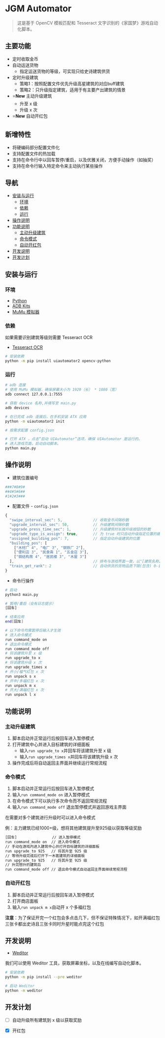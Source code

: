 # JGM Automator

> 这是基于 OpenCV 模板匹配和 Tesseract 文字识别的《家国梦》游戏自动化脚本。

## 主要功能

- 定时收取金币
- 自动运送货物
  - 指定运送货物的等级，可实现只给史诗建筑供货
- 定时升级建筑
  - 策略1：按照配置文件优先升级高星建筑的对应buff建筑
  - 策略2：只升级指定建筑，适用于有主要产出建筑的情景
- :star:**New** 主动升级建筑
  - 升至 x 级
  - 升级 x 次
- :star:**New** 自动开红包

## 新增特性
- 将硬编码部分配置文件化
- 支持配置文件的热加载
- 支持在命令行中以回车暂停/重启，以及优雅关闭，方便手动操作（如抽奖）
- 支持在命令行输入特定命令来主动执行某些操作

## 导航

- [安装与运行](#安装与运行)
  - [环境](#环境)
  - [依赖](#依赖)
  - [运行](#运行)
- [操作说明](#操作说明)
- [功能说明](#功能说明)
  - [主动升级建筑](#主动升级建筑)
  - [命令模式](#命令模式)
  - [自动开红包](#自动开红包)
- [开发说明](#开发说明)
- [开发计划](#开发计划)

## 安装与运行

### 环境

- [Python](https://www.python.org/downloads/)
- [ADB Kits](http://adbshell.com/downloads)
- [MuMu 模拟器](https://mumu.163.com/)

### 依赖

如果需要识别建筑等级则需要 Tesseract OCR
- [Tesseract OCR](https://github.com/tesseract-ocr/tesseract)

```bash
# 安装依赖
python -m pip install uiautomator2 opencv-python
```

### 运行

```bash
# adb 连接
# 使用 MuMu 模拟器，确保屏幕大小为 1920（长） * 1080（宽）
adb connect 127.0.0.1:7555

# 获取 device 名称,并填写至 main.py
adb devices

# 在已完成 adb 连接后，在手机安装 ATX 应用
python -m uiautomator2 init

# 按需求配置 config.json

# 打开 ATX ，点击“启动 UIAutomator”选项，确保 UIAutomator 是运行的。
# 进入游戏页面，启动自动脚本。
python main.py
```

## 操作说明

- 建筑位置编号
```bash
###7#8#9#
##4#5#6##
#1#2#3###
```

+ 配置文件 - `config.json`

```JavaScript
{
  "swipe_interval_sec": 5,              // 收取金币间隔秒数
  "upgrade_interval_sec": 50,           // 升级建筑间隔秒数
  "upgrade_press_time_sec": 1,          // 升级建筑时长按升级按钮的秒数
  "upgrade_type_is_assign": true,       // 为 true 时只自动升级指定位置的建筑
  "assigned_building_pos": 7,           // 指定自动升级建筑的位置
  "building_pos": [
    ["木材厂 4", "电厂 3", "钢铁厂 2"],
    ["便利店 3", "民食斋 1", "五金店 3"],
    ["钢结构房 4", "居民楼 3", "木屋 3"]
  ],                                    // 排布与游戏界面一致，以"[建筑名称] [建筑星级]"为模版
  "train_get_rank": 2                   // 自动供货的货物品质下限(包含) 0-普通/1-稀有/2-史诗
}
```

+ 命令行操作  

```bash
# 启动
python3 main.py

# 暂停/重启（会有日志提示） 
[回车]

# 结束应用
end[回车]

# 以下命令均需暂停后输入才生效
# 进入命令模式
run command_mode on
# 退出命令模式
run command_mode off
# 将该建筑升至 x 级
run upgrade_to x
# 将该建筑升级 x 次
run upgrade_times x
# 开小/福气红包 x 次
run unpack s x
# 开中/多福红包 x 次
run unpack m x
# 开大/满福红包 x 次
run unpack l x
```

## 功能说明

### 主动升级建筑

1. 脚本启动并正常运行后按回车进入暂停模式
1. 打开建筑中心并进入目标建筑的详细面板
   - 输入`run upgrade_to x`并回车将该建筑升至 x 级
   - 输入`run upgrade_times x`并回车将该建筑升级 x 次
1. 操作完成后将自动返回主界面并继续运行常规流程

### 命令模式

1. 脚本启动并正常运行后按回车进入暂停模式
1. 输入`run command_mode on` 进入暂停模式
1. 在命令模式下可以执行多次命令而不返回常规流程
1. 输入`run command_mode off` 退出暂停模式并返回游戏主界面

在需要对多个建筑进行升级时可以进入命令模式

例：主力建筑已经1000+级，想将其他建筑提升至925级以获取等级奖励

```bash
[回车]                // 进入暂停模式
run command_mode on  // 进入命令模式
// 手动在游戏内进入建筑中心并打开目标建筑的详细面板
run upgrade_to 925   // 将其升至 925 级 
// 等待升级完成后打开下一木匾建筑的详细面板
run upgrade_to 925   // 将其升至 925 级
// 升完想升的建筑后
run command_mode off // 退出命令模式自动返回主界面继续常规流程
```
### 自动开红包

1. 脚本启动并正常运行后按回车进入暂停模式
1. 打开商店面板
1. 输入`run unpack m x`自动开 x 个多福红包

**注意**：为了保证开完一个红包会多点击几下，但不保证特殊情况下，如开满福红包三张卡都出史诗且三张卡同时升星时能点完这个红包


## 开发说明

- [Weditor](https://github.com/openatx/weditor)

我们可以使用 Weditor 工具，获取屏幕坐标，以及在线编写自动化脚本。

```bash
# 安装依赖
python -m pip install --pre weditor

# 启动 Weditor
python -m weditor
```

## 开发计划

- [ ] 自动升级所有建筑到 x 级以获取奖励

- [x] 开红包
